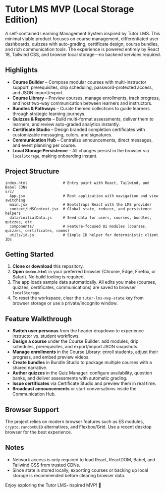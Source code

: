 # Tutor LMS MVP (Local Storage Edition)

A self-contained Learning Management System inspired by Tutor LMS. This minimal viable product focuses on course management, differentiated user dashboards, quizzes with auto-grading, certificate design, course bundles, and rich communication tools. The experience is powered entirely by React 18, Tailwind CSS, and browser local storage—no backend services required.

## Highlights

- **Course Builder** – Compose modular courses with multi-instructor support, prerequisites, drip scheduling, password-protected access, and JSON import/export.
- **Course Library** – Preview courses, manage enrollments, track progress, and host two-way communication between learners and instructors.
- **Bundles & Pathways** – Curate themed collections to guide learners through strategic learning journeys.
- **Quizzes & Reports** – Build multi-format assessments, deliver them to learners, and review auto-graded analytics instantly.
- **Certificate Studio** – Design branded completion certificates with customizable messaging, colors, and signatures.
- **Communication Hub** – Centralize announcements, direct messages, and event planning per course.
- **Local Storage Persistence** – All changes persist in the browser via `localStorage`, making onboarding instant.

## Project Structure

```
index.html                # Entry point with React, Tailwind, and Babel CDNs
src/
  App.jsx                 # Root application with navigation and view switching
  main.jsx                # Bootstraps React with the LMS provider
  context/LMSContext.jsx  # Global state, reducer, and persistence helpers
  data/initialData.js     # Seed data for users, courses, bundles, quizzes, etc.
  components/             # Feature-focused UI modules (courses, quizzes, certificates, comms)
  utils/id.js             # Simple ID helper for deterministic client IDs
```

## Getting Started

1. **Clone or download** this repository.
2. **Open `index.html`** in your preferred browser (Chrome, Edge, Firefox, or Safari). No build tooling is required.
3. The app loads sample data automatically. All edits you make (courses, quizzes, certificates, communications) are saved to browser `localStorage`.
4. To reset the workspace, clear the `tutor-lms-mvp-state` key from browser storage or use a private/incognito window.

## Feature Walkthrough

- **Switch user personas** from the header dropdown to experience instructor vs. student workflows.
- **Design a course** under the Course Builder: add modules, drip schedules, prerequisites, and export/import JSON snapshots.
- **Manage enrollments** in the Course Library: enroll students, adjust their progress, and embed preview videos.
- **Create bundles** in Bundle Studio to package multiple courses with a shared narrative.
- **Author quizzes** in the Quiz Manager: configure availability, question banks, and deliver assessments with automatic grading.
- **Issue certificates** via Certificate Studio and preview them in real time.
- **Broadcast announcements** or start conversations inside the Communication Hub.

## Browser Support

The project relies on modern browser features such as ES modules, `crypto.randomUUID` alternatives, and Flexbox/Grid. Use a recent desktop browser for the best experience.

## Notes

- Network access is only required to load React, ReactDOM, Babel, and Tailwind CSS from trusted CDNs.
- Since state is stored locally, exporting courses or backing up local storage is recommended before clearing browser data.

Enjoy exploring the Tutor LMS-inspired MVP! 🚀

